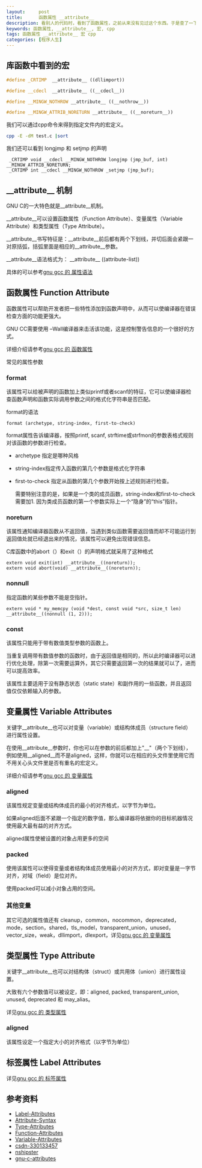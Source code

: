```yaml
---
layout:     post
title:      函数属性 __attribute__
description: 看别人的代码时，看到了函数属性，之前从来没有见过这个东西。于是查了一下资料。
keywords: 函数属性, __attribute__, 宏, cpp
tags: 函数属性 __attribute__ 宏 cpp
categories: [程序人生]
---
```



## 库函数中看到的宏

```cpp
#define _CRTIMP  __attribute__ ((dllimport)) 

#define __cdecl  __attribute__ ((__cdecl__))

#define __MINGW_NOTHROW __attribute__ ((__nothrow__))

#define __MINGW_ATTRIB_NORETURN __attribute__ ((__noreturn__))
```

我们可以通过cpp命令来得到指定文件内的宏定义。

```bash
cpp -E -dM test.c |sort 
```

我们还可以看到 longjmp 和 setjmp 的声明

```
 _CRTIMP void __cdecl __MINGW_NOTHROW longjmp (jmp_buf, int) __MINGW_ATTRIB_NORETURN;   
 _CRTIMP int __cdecl __MINGW_NOTHROW _setjmp (jmp_buf);
```



## \_\_attribute\_\_ 机制 

GNU C的一大特色就是\_\_attribute\_\_机制。

\_\_attribute\_\_可以设置函数属性（Function Attribute）、变量属性（Variable Attribute）和类型属性（Type Attribute）。


\_\_attribute\_\_书写特征是：\_\_attribute\_\_前后都有两个下划线，并切后面会紧跟一对原括弧，括弧里面是相应的\_\_attribute\_\_参数。

\_\_attribute\_\_语法格式为： \_\_attribute\_\_ ((attribute-list))

具体的可以参考[gnu gcc 的 属性语法][Attribute-Syntax]


## 函数属性 Function Attribute


函数属性可以帮助开发者把一些特性添加到函数声明中，从而可以使编译器在错误检查方面的功能更强大。

GNU CC需要使用 –Wall编译器来击活该功能，这是控制警告信息的一个很好的方式。

详细介绍请参考[gnu gcc 的 函数属性][Function-Attributes]


常见的属性参数

###  format

该属性可以给被声明的函数加上类似printf或者scanf的特征，它可以使编译器检查函数声明和函数实际调用参数之间的格式化字符串是否匹配。

format的语法

```
format (archetype, string-index, first-to-check)
```

format属性告诉编译器，按照printf, scanf, strftime或strfmon的参数表格式规则对该函数的参数进行检查。

* archetype 指定是哪种风格
* string-index指定传入函数的第几个参数是格式化字符串
* first-to-check 指定从函数的第几个参数开始按上述规则进行检查。

    需要特别注意的是，如果是一个类的成员函数，string-index和first-to-check需要加1.
    因为类成员函数的第一个参数实际上一个“隐身”的“this”指针。

### noreturn
    
该属性通知编译器函数从不返回值，当遇到类似函数需要返回值而却不可能运行到返回值处就已经退出来的情况，该属性可以避免出现错误信息。

C库函数中的abort（）和exit（）的声明格式就采用了这种格式

```
extern void exit(int) __attribute__((noreturn));
extern void abort(void) __attribute__((noreturn));
```

### nonnull

指定函数的某些参数不能是空指针。

```
extern void * my_memcpy (void *dest, const void *src, size_t len) __attribute__((nonnull (1, 2)));
```




### const

该属性只能用于带有数值类型参数的函数上。

当重复调用带有数值参数的函数时，由于返回值是相同的，所以此时编译器可以进行优化处理，除第一次需要运算外，其它只需要返回第一次的结果就可以了，进而可以提高效率。

该属性主要适用于没有静态状态（static state）和副作用的一些函数，并且返回值仅仅依赖输入的参数。

## 变量属性 Variable Attributes


关键字\_\_attribute\_\_也可以对变量（variable）或结构体成员（structure field）进行属性设置。

在使用\_\_attribute\_\_参数时，你也可以在参数的前后都加上"\_\_"（两个下划线），例如使用\_\_aligned\_\_而不是aligned，这样，你就可以在相应的头文件里使用它而不用关心头文件里是否有重名的宏定义。


详细介绍请参考[gnu gcc 的 变量属性][Variable-Attributes]

### aligned

该属性规定变量或结构体成员的最小的对齐格式，以字节为单位。

如果aligned后面不紧跟一个指定的数字值，那么编译器将依据你的目标机器情况使用最大最有益的对齐方式。

aligned属性使被设置的对象占用更多的空间


###  packed

使用该属性可以使得变量或者结构体成员使用最小的对齐方式，即对变量是一字节对齐，对域（field）是位对齐。

使用packed可以减小对象占用的空间。

### 其他变量

其它可选的属性值还有 cleanup，common，nocommon，deprecated，mode，section，shared，tls\_model，transparent\_union，unused，vector\_size，weak，dllimport，dlexport，详见[gnu gcc 的 变量属性][Variable-Attributes]


## 类型属性 Type Attribute

关键字\_\_attribute\_\_也可以对结构体（struct）或共用体（union）进行属性设置。

大致有六个参数值可以被设定，即：aligned, packed, transparent\_union, unused, deprecated 和 may\_alias。

详见[gnu gcc 的 类型属性][Type-Attributes]

### aligned

该属性设定一个指定大小的对齐格式（以字节为单位）


## 标签属性  Label Attributes

详见[gnu gcc 的 标签属性][Label-Attributes]


## 参考资料

* [Label-Attributes][]
* [Attribute-Syntax][]
* [Type-Attributes][]
* [Function-Attributes][]
* [Variable-Attributes][]
* [csdn-330133457][]
* [nshipster][]
* [gnu-c-attributes][]

[Label-Attributes]: https://gcc.gnu.org/onlinedocs/gcc/Label-Attributes.html#Label-Attributes
[Attribute-Syntax]: https://gcc.gnu.org/onlinedocs/gcc/Attribute-Syntax.html
[Type-Attributes]: http://gcc.gnu.org/onlinedocs/gcc-4.0.0/gcc/Type-Attributes.html#Type-Attributes
[Function-Attributes]: http://gcc.gnu.org/onlinedocs/gcc-4.0.0/gcc/Function-Attributes.html
[Variable-Attributes]: http://gcc.gnu.org/onlinedocs/gcc-4.0.0/gcc/Variable-Attributes.html#Variable-Attributes
[csdn-330133457]: http://bbs.csdn.net/topics/330133457
[nshipster]: http://nshipster.com/__attribute__/
[gnu-c-attributes]: http://www.unixwiz.net/techtips/gnu-c-attributes.html
